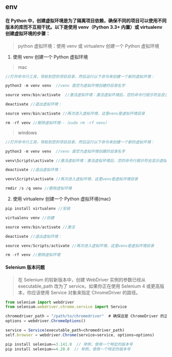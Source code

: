 ## env

#### 在 Python 中，创建虚拟环境是为了隔离项目依赖，确保不同的项目可以使用不同版本的库而不互相干扰。以下是使用 venv（Python 3.3+ 内置）或 virtualenv 创建虚拟环境的步骤：

> python 虚拟环境：使用 venv 或 virtualenv 创建一个 Python 虚拟环境

1. 使用 venv 创建一个 Python 虚拟环境

> mac

```js
//打开命令行工具，导航到您的项目目录，然后运行以下命令来创建一个新的虚拟环境：

python3 -m venv venv  //venv 是您为虚拟环境创建的目录名字

source venv/bin/activate  //激活虚拟环境：激活虚拟环境后，您的命令行提示符会显示虚拟环境的名字，表明您现在在虚拟环境中。

deactivate //退出虚拟环境：

source venv/bin/activate //再次进入虚拟环境，这里venv是虚拟环境目录

rm -rf venv //删除虚拟环境--（sudo rm -rf venv）

```

> windows

```js
//打开命令行工具，导航到您的项目目录，然后运行以下命令来创建一个新的虚拟环境：

python3 -m venv venv  //venv 是您为虚拟环境创建的目录名字

venv\Scripts\activate //激活虚拟环境：激活虚拟环境后，您的命令行提示符会显示虚拟环境的名字，表明您现在在虚拟环境中。

deactivate //退出虚拟环境：

venv\Scripts\activate //再次进入虚拟环境，这里venv是虚拟环境目录

rmdir /s /q venv //删除虚拟环境

```

2. 使用 virtualenv 创建一个 Python 虚拟环境(mac)

```js
pip install virtualenv //安装

virtualenv venv //创建

source venv/bin/activate //激活

deactivate //退出虚拟环境：

source venv/Scripts/activate //再次进入虚拟环境，这里venv是虚拟环境目录

rm -rf venv //删除虚拟环境
```

#### Selenium 版本问题

> 在 Selenium 的较新版本中，创建 WebDriver 实例的参数已经从 executable_path 改为了 service。如果你正在使用 Selenium 4 或更高版本，你应该使用 Service 对象来指定 ChromeDriver 的路径。

```js
from selenium import webdriver
from selenium.webdriver.chrome.service import Service

chromedriver_path = "/path/to/chromedriver"  # 确保这是 ChromeDriver 的正确路径
options = webdriver.ChromeOptions()

service = Service(executable_path=chromedriver_path)
self.browser = webdriver.Chrome(service=service, options=options)

pip install selenium==3.141.0  // 举例，使用一个特定的版本号
pip install selenium==4.20.0  // 举例，使用一个特定的版本号
```
